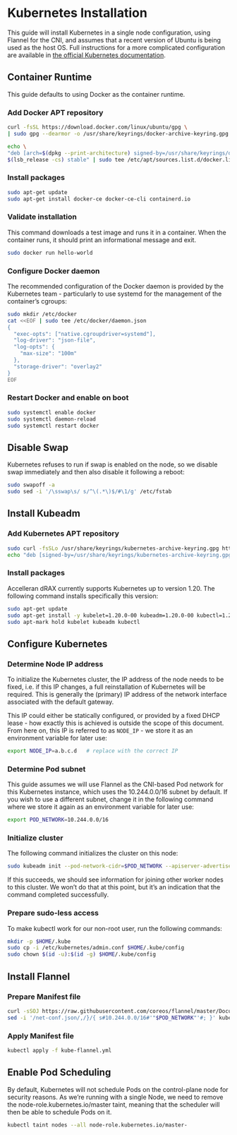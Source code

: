 

# Kubernetes Installation

This guide will install Kubernetes in a single node configuration, using Flannel for the CNI, and assumes that a recent version of Ubuntu is being used as the host OS. Full instructions for a more complicated configuration are available in [the official Kubernetes documentation](https://kubernetes.io/docs/setup/production-environment/tools/kubeadm/install-kubeadm/).

## Container Runtime

This guide defaults to using Docker as the container runtime.

### Add Docker APT repository

``` bash
curl -fsSL https://download.docker.com/linux/ubuntu/gpg \
| sudo gpg --dearmor -o /usr/share/keyrings/docker-archive-keyring.gpg

echo \
"deb [arch=$(dpkg --print-architecture) signed-by=/usr/share/keyrings/docker-archive-keyring.gpg] https://download.docker.com/linux/ubuntu \
$(lsb_release -cs) stable" | sudo tee /etc/apt/sources.list.d/docker.list > /dev/null
```

### Install packages

``` bash
sudo apt-get update
sudo apt-get install docker-ce docker-ce-cli containerd.io
```

### Validate installation

This command downloads a test image and runs it in a container. When the container runs, it should print an informational message and exit.

``` bash
sudo docker run hello-world
```

### Configure Docker daemon

The recommended configuration of the Docker daemon is provided by the Kubernetes team - particularly to use systemd for the management of the container’s cgroups:

``` bash
sudo mkdir /etc/docker
cat <<EOF | sudo tee /etc/docker/daemon.json
{
  "exec-opts": ["native.cgroupdriver=systemd"],
  "log-driver": "json-file",
  "log-opts": {
    "max-size": "100m"
  },
  "storage-driver": "overlay2"
}
EOF
```

### Restart Docker and enable on boot

``` bash
sudo systemctl enable docker
sudo systemctl daemon-reload
sudo systemctl restart docker
```

## Disable Swap

Kubernetes refuses to run if swap is enabled on the node, so we disable swap immediately and then also disable it following a reboot:

``` bash
sudo swapoff -a
sudo sed -i '/\sswap\s/ s/^\(.*\)$/#\1/g' /etc/fstab
```

## Install Kubeadm


### Add Kubernetes APT repository

``` bash
sudo curl -fsSLo /usr/share/keyrings/kubernetes-archive-keyring.gpg https://packages.cloud.google.com/apt/doc/apt-key.gpg
echo "deb [signed-by=/usr/share/keyrings/kubernetes-archive-keyring.gpg] https://apt.kubernetes.io/ kubernetes-xenial main" | sudo tee /etc/apt/sources.list.d/kubernetes.list
```

### Install packages

Accelleran dRAX currently supports Kubernetes up to version 1.20. The following command installs specifically this version:

``` bash
sudo apt-get update
sudo apt-get install -y kubelet=1.20.0-00 kubeadm=1.20.0-00 kubectl=1.20.0-00
sudo apt-mark hold kubelet kubeadm kubectl
```

## Configure Kubernetes


### Determine Node IP address

To initialize the Kubernetes cluster, the IP address of the node needs to be fixed, i.e. if this IP changes, a full reinstallation of Kubernetes will be required. This is generally the (primary) IP address of the network interface associated with the default gateway.

This IP could either be statically configured, or provided by a fixed DHCP lease - how exactly this is achieved is outside the scope of this document. From here on, this IP is referred to as `NODE_IP` - we store it as an environment variable for later use:

``` bash
export NODE_IP=a.b.c.d   # replace with the correct IP
```

### Determine Pod subnet

This guide assumes we will use Flannel as the CNI-based Pod network for this Kubernetes instance, which uses the 10.244.0.0/16 subnet by default. If you wish to use a different subnet, change it in the following command where we store it again as an environment variable for later use:

``` bash
export POD_NETWORK=10.244.0.0/16
```

### Initialize cluster

The following command initializes the cluster on this node:

``` bash
sudo kubeadm init --pod-network-cidr=$POD_NETWORK --apiserver-advertise-address=$NODE_IP
```

If this succeeds, we should see information for joining other worker nodes to this cluster. We won’t do that at this point, but it’s an indication that the command completed successfully.

### Prepare sudo-less access

To make kubectl work for our non-root user, run the following commands:

``` bash
mkdir -p $HOME/.kube
sudo cp -i /etc/kubernetes/admin.conf $HOME/.kube/config
sudo chown $(id -u):$(id -g) $HOME/.kube/config
```

## Install Flannel


### Prepare Manifest file

``` bash
curl -sSOJ https://raw.githubusercontent.com/coreos/flannel/master/Documentation/kube-flannel.yml
sed -i '/net-conf.json/,/}/{ s#10.244.0.0/16#'"$POD_NETWORK"'#; }' kube-flannel.yml
```

### Apply Manifest file

``` bash
kubectl apply -f kube-flannel.yml
```

## Enable Pod Scheduling

By default, Kubernetes will not schedule Pods on the control-plane node for security reasons. As we’re running with a single Node, we need to remove the node-role.kubernetes.io/master taint, meaning that the scheduler will then be able to schedule Pods on it.

``` bash
kubectl taint nodes --all node-role.kubernetes.io/master-
```

